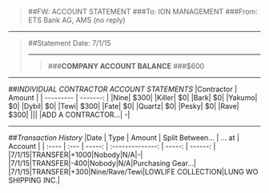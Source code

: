 > ##FW: ACCOUNT STATEMENT
> ###To: ION MANAGEMENT
> ###From: ETS Bank AG, AMS (no reply)

----------
>##Statement Date: 7/1/15
>***
>>###**COMPANY ACCOUNT BALANCE**
>>###$600


***

##*INDIVIDUAL CONTRACTOR ACCOUNT STATEMENTS*
|Contractor | Amount |
| --------- | -------: | 
|Nine|    $300|
|Killer|    $0|
|Bark|    $0|
|Yakumo|    $0|
|Dybil|    $0|
|Tewi|    $300|
|Fate|    $0|
|Quartz|    $0|
|Pesky|    $0|
|Rave|    $300|
|||
|ADD A CONTRACTOR...|    -|

***
##*Transaction History*
|Date 	| Type | Amount | Split Between... | ... at | Account |
| :---- | :--- | -----: | :--------------: | -----: | ------: |
|7/1/15|TRANSFER|+1000|Nobody|N/A|-|
|7/1/15|TRANSFER|-400|Nobody|N/A|Purchasing Gear...|
|7/1/15|TRANSFER|+300|Nine/Rave/Tewi|LOWLIFE COLLECTION|LUNG WO SHIPPING INC.|
